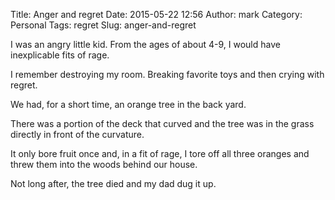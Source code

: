 Title: Anger and regret
Date: 2015-05-22 12:56
Author: mark
Category: Personal
Tags: regret
Slug: anger-and-regret

I was an angry little kid. From the ages of about 4-9, I would have inexplicable fits of rage.

I remember destroying my room. Breaking favorite toys and then crying with regret.

We had, for a short time, an orange tree in the back yard.

There was a portion of the deck that curved and the tree was in the grass directly in front of the curvature.

It only bore fruit once and, in a fit of rage, I tore off all three oranges and threw them into the woods behind our house.

Not long after, the tree died and my dad dug it up.
